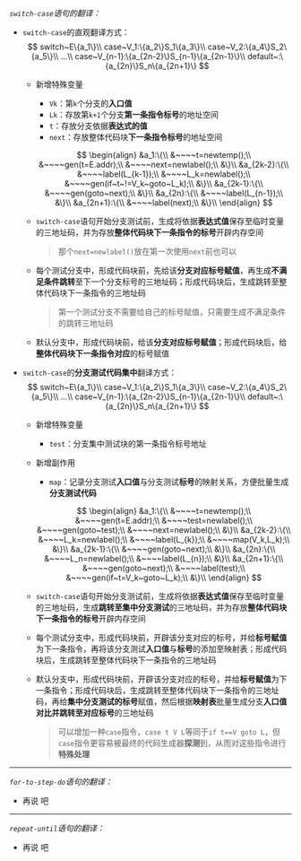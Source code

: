 *`switch-case`语句的翻译：*

-   `switch-case`的直观翻译方式：
    $$
    switch~E\{a_1\}\\ case~V_1:\{a_2\}S_1\{a_3\}\\ case~V_2:\{a_4\}S_2\{a_5\}\\ ...\\ case~V_{n-1}:\{a_{2n-2}\}S_{n-1}\{a_{2n-1}\}\\ default~:\{a_{2n}\}S_n\{a_{2n+1}\}
    $$

    -    新增特殊变量

         -   `Vk`：第`k`个分支的**入口值**
         -   `Lk`：存放第`k+1`个分支**第一条指令标号**的地址空间
         -   `t`：存放分支依据**表达式的值**
         -   `next`：存放整体代码块**下一条指令标号**的地址空间

         $$
         \begin{align} &a_1:\{\\ &~~~~t=newtemp();\\ &~~~~gen(t=E.addr);\\ &~~~~next=newlabel();\\ &\}\\ &a_{2k-2}:\{\\ &~~~~label(L_{k-1});\\ &~~~~L_k=newlabel();\\ &~~~~gen(if~t~!=V_k~goto~L_k);\\ &\}\\ &a_{2k-1}:\{\\ &~~~~gen(goto~next);\\ &\}\\ &a_{2n}:\{\\ &~~~~label(L_{n-1});\\ &\}\\ &a_{2n+1}:\{\\ &~~~~label(next);\\ &\}\\ \end{align}
         $$

    -    `switch-case`语句开始分支测试前，生成将依据**表达式值**保存至临时变量的三地址码，并为存放**整体代码块下一条指令的标号**开辟内存空间

         >   那个`next=newlabel()`放在第一次使用`next`前也可以

    -    每个测试分支中，形成代码块前，先给该**分支对应标号赋值**，再生成**不满足条件跳转**至下一个分支标号的三地址码；形成代码块后，生成跳转至整体代码块下一条指令的三地址码

         >   第一个测试分支不需要给自己的标号赋值，只需要生成不满足条件的跳转三地址码

    -    默认分支中，形成代码块前，给该**分支对应标号赋值**；形成代码块后，给**整体代码块下一条指令对应**的标号赋值

-   `switch-case`的**分支测试代码集中**翻译方式：
    $$
    switch~E\{a_1\}\\ case~V_1:\{a_2\}S_1\{a_3\}\\ case~V_2:\{a_4\}S_2\{a_5\}\\ ...\\ case~V_{n-1}:\{a_{2n-2}\}S_{n-1}\{a_{2n-1}\}\\ default~:\{a_{2n}\}S_n\{a_{2n+1}\}
    $$

    -    新增特殊变量

         -   `test`：分支集中测试块的第一条指令标号地址

    -    新增副作用

         -   `map`：记录分支测试**入口值**与分支测试**标号**的映射关系，方便批量生成**分支测试代码**

         $$
         \begin{align} &a_1:\{\\ &~~~~t=newtemp();\\ &~~~~gen(t=E.addr);\\ &~~~~test=newlabel();\\ &~~~~gen(goto~test);\\ &~~~~next=newlabel();\\ &\}\\ &a_{2k-2}:\{\\ &~~~~L_k=newlabel();\\ &~~~~label(L_{k});\\ &~~~~map(V_k,L_k);\\ &\}\\ &a_{2k-1}:\{\\ &~~~~gen(goto~next);\\ &\}\\ &a_{2n}:\{\\ &~~~~L_n=newlabel();\\ &~~~~label(L_{n});\\ &\}\\ &a_{2n+1}:\{\\ &~~~~gen(goto~next);\\ &~~~~label(test);\\ &~~~~gen(if~t=V_k~goto~L_k);\\ &\}\\ \end{align}
         $$

    -    `switch-case`语句开始分支测试前，生成将依据**表达式值**保存至临时变量的三地址码，生成**跳转至集中分支测试**的三地址码，并为存放**整体代码块下一条指令的标号**开辟内存空间

    -    每个测试分支中，形成代码块前，开辟该分支对应的标号，并给**标号赋值**为下一条指令，再将该分支测试**入口值**与**标号**的添加至映射表；形成代码块后，生成跳转至整体代码块下一条指令的三地址码

    -    默认分支中，形成代码块前，开辟该分支对应的标号，并给**标号赋值**为下一条指令；形成代码块后，生成跳转至整体代码块下一条指令的三地址码，再给**集中分支测试的标号**赋值，然后根据**映射表**批量生成分支**入口值对比并跳转至对应标号**的三地址码

         >   可以增加一种`case`指令，`case t V L`等同于`if t==V goto L`，但`case`指令更容易被最终的代码生成器**探测**到，从而对这些指令进行**特殊处理**

---

*`for-to-step-do`语句的翻译：*

-   再说 吧

---

*`repeat-until`语句的翻译：*

-   再说 吧